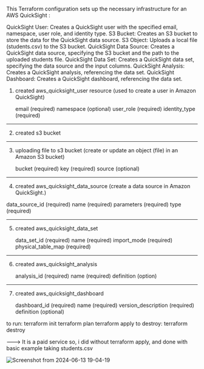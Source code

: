 
This Terraform configuration sets up the necessary infrastructure for an AWS QuickSight :


QuickSight User: Creates a QuickSight user with the specified email, namespace, user role, and identity type.
S3 Bucket: Creates an S3 bucket to store the data for the QuickSight data source.
S3 Object: Uploads a local file (students.csv) to the S3 bucket.
QuickSight Data Source: Creates a QuickSight data source, specifying the S3 bucket and the path to the uploaded students file.
QuickSight Data Set: Creates a QuickSight data set, specifying the data source and the input columns.
QuickSight Analysis: Creates a QuickSight analysis, referencing the data set.
QuickSight Dashboard: Creates a QuickSight dashboard, referencing the data set.


1. created aws_quicksight_user resource (used to create a user in Amazon QuickSight)  
   
     email (required)
     namespace (optional)
     user_role (required)
     identity_type (required)

---------------------

2.  created s3 bucket
    
-------------

3.  uploading file to s3 bucket (create or update an object (file) in an Amazon S3 bucket)

     bucket (required)
     key (required)
     source (optional)

---------

4.  created aws_quicksight_data_source  (create a data source in Amazon QuickSight.)
 
   data_source_id (required)
   name (required)
   parameters (required)
   type (required)

--------------

5.  created aws_quicksight_data_set

    data_set_id (required)
    name (required)
    import_mode (required)
    physical_table_map (required)

---------------

6. created aws_quicksight_analysis

    analysis_id (required)
    name (required)
    definition (option)

-----------------

7. created aws_quicksight_dashboard

     dashboard_id (required)
     name (required)
     version_description (required)
     definition (optional)



to run:
            terraform init
            terraform plan
            terraform apply
to destroy: 
            terraform destroy

---> It is a paid service so, i did without terraform apply, and done with basic example taking students.csv

![Screenshot from 2024-06-13 19-04-19](https://github.com/NikhithaKomati/CloudOps/assets/169144759/3876017b-bb88-439f-903e-6163ee8f17b3)


